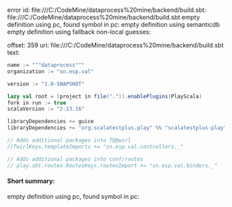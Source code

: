 error id: file:///C:/CodeMine/dataprocess%20mine/backend/build.sbt:
file:///C:/CodeMine/dataprocess%20mine/backend/build.sbt
empty definition using pc, found symbol in pc: 
empty definition using semanticdb
empty definition using fallback
non-local guesses:

offset: 359
uri: file:///C:/CodeMine/dataprocess%20mine/backend/build.sbt
text:
```scala
name := """dataprocess"""
organization := "sn.esp.val"

version := "1.0-SNAPSHOT"

lazy val root = (project in file(".")).enablePlugins(PlayScala)
fork in run := true
scalaVersion := "2.13.16"

libraryDependencies += guice
libraryDependencies += "org.scalatestplus.play" %% "scalatestplus-play" % "7.0.1" % Test

// Adds additional packages into T@@wirl
//TwirlKeys.templateImports += "sn.esp.val.controllers._"

// Adds additional packages into conf/routes
// play.sbt.routes.RoutesKeys.routesImport += "sn.esp.val.binders._"

```


#### Short summary: 

empty definition using pc, found symbol in pc: 
